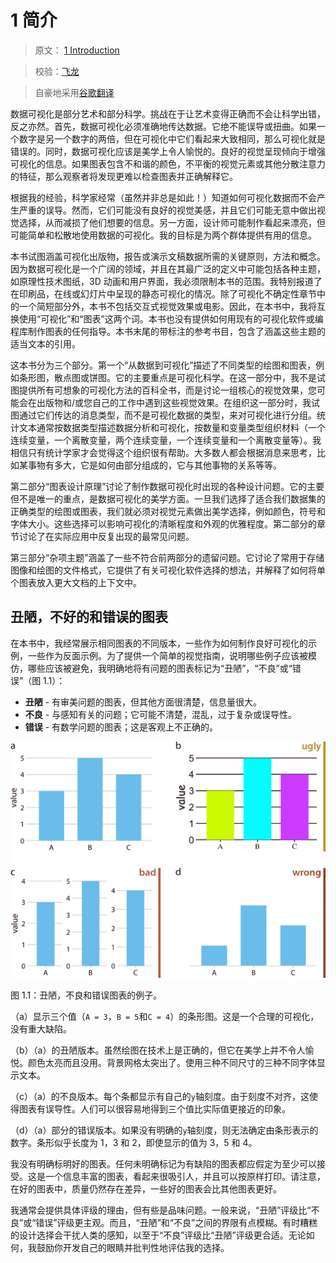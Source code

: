 # 1 简介

> 原文： [1 Introduction](https://serialmentor.com/dataviz/introduction.html)

> 校验：[飞龙](https://github.com/wizardforcel)

> 自豪地采用[谷歌翻译](https://translate.google.cn/)

数据可视化是部分艺术和部分科学。挑战在于让艺术变得正确而不会让科学出错，反之亦然。首先，数据可视化必须准确地传达数据。它绝不能误导或扭曲。如果一个数字是另一个数字的两倍，但在可视化中它们看起来大致相同，那么可视化就是错误的。同时，数据可视化应该是美学上令人愉悦的。良好的视觉呈现倾向于增强可视化的信息。如果图表包含不和谐的颜色，不平衡的视觉元素或其他分散注意力的特征，那么观察者将发现更难以检查图表并正确解释它。

根据我的经验，科学家经常（虽然并非总是如此！）知道如何可视化数据而不会产生严重的误导。然而，它们可能没有良好的视觉美感，并且它们可能无意中做出视觉选择，从而减损了他们想要的信息。另一方面，设计师可能制作看起来漂亮，但可能简单和松散地使用数据的可视化。我的目标是为两个群体提供有用的信息。

本书试图涵盖可视化出版物，报告或演示文稿数据所需的关键原则，方法和概念。因为数据可视化是一个广阔的领域，并且在其最广泛的定义中可能包括各种主题，如原理性技术图纸，3D 动画和用户界面，我必须限制本书的范围。我特别报道了在印刷品，在线或幻灯片中呈现的静态可视化的情况。除了可视化不确定性章节中的一个简短部分外，本书不包括交互式视觉效果或电影。因此，在本书中，我将互换使用“可视化”和“图表”这两个词。本书也没有提供如何用现有的可视化软件或编程库制作图表的任何指导。本书末尾的带标注的参考书目，包含了涵盖这些主题的适当文本的引用。

这本书分为三个部分。第一个“从数据到可视化”描述了不同类型的绘图和图表，例如条形图，散点图或饼图。它的主要重点是可视化科学。在这一部分中，我不是试图提供所有可想象的可视化方法的百科全书，而是讨论一组核心的视觉效果，您可能会在出版物和/或您自己的工作中遇到这些视觉效果。在组织这一部分时，我试图通过它们传达的消息类型，而不是可视化数据的类型，来对可视化进行分组。统计文本通常按数据类型描述数据分析和可视化，按数量和变量类型组织材料（一个连续变量，一个离散变量，两个连续变量，一个连续变量和一个离散变量等）。我相信只有统计学家才会觉得这个组织很有帮助。大多数人都会根据消息来思考，比如某事物有多大，它是如何由部分组成的，它与其他事物的关系等等。

第二部分“图表设计原理”讨论了制作数据可视化时出现的各种设计问题。它的主要但不是唯一的重点，是数据可视化的美学方面。一旦我们选择了适合我们数据集的正确类型的绘图或图表，我们就必须对视觉元素做出美学选择，例如颜色，符号和字体大小。这些选择可以影响可视化的清晰程度和外观的优雅程度。第二部分的章节讨论了在实际应用中反复出现的最常见问题。

第三部分“杂项主题”涵盖了一些不符合前两部分的遗留问题。它讨论了常用于存储图像和绘图的文件格式，它提供了有关可视化软件选择的想法，并解释了如何将单个图表放入更大文档的上下文中。

## 丑陋，不好的和错误的图表

在本书中，我经常展示相同图表的不同版本，一些作为如何制作良好可视化的示例，一些作为反面示例。为了提供一个简单的视觉指南，说明哪些例子应该被模仿，哪些应该被避免，我明确地将有问题的图表标记为“丑陋”，“不良”或“错误”（图 1.1）：

*   **丑陋** - 有审美问题的图表，但其他方面很清楚，信息量很大。
*   **不良** - 与感知有关的问题；它可能不清楚，混乱，过于复杂或误导性。
*   **错误** - 有数学问题的图表；这是客观上不正确的。

![](img/fc6befb0b2d914eed1b279e551952039.jpg)

图 1.1：丑陋，不良和错误图表的例子。 

（a）显示三个值（`A = 3`，`B = 5`和`C = 4`）的条形图。这是一个合理的可视化，没有重大缺陷。 

（b）（a）的丑陋版本。虽然绘图在技术上是正确的，但它在美学上并不令人愉悦。颜色太亮而且没用。背景网格太突出了。使用三种不同尺寸的三种不同字体显示文本。 

（c）（a）的不良版本。每个条都显示有自己的`y`轴刻度。由于刻度不对齐，这使得图表有误导性。人们可以很容易地得到三个值比实际值更接近的印象。 

（d）（a）部分的错误版本。如果没有明确的`y`轴刻度，则无法确定由条形表示的数字。条形似乎长度为 1，3 和 2，即使显示的值为 3，5 和 4。

我没有明确标明好的图表。任何未明确标记为有缺陷的图表都应假定为至少可以接受。这是一个信息丰富的图表，看起来很吸引人，并且可以按原样打印。请注意，在好的图表中，质量仍然存在差异，一些好的图表会比其他图表更好。

我通常会提供具体评级的理由，但有些是品味问题。一般来说，“丑陋”评级比“不良”或“错误”评级更主观。而且，“丑陋”和“不良”之间的界限有点模糊。有时糟糕的设计选择会干扰人类的感知，以至于“不良”评级比“丑陋”评级更合适。无论如何，我鼓励你开发自己的眼睛并批判性地评估我的选择。